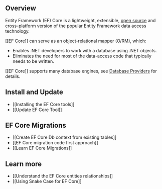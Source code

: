 ## Overview

Entity Framework (EF) Core is a lightweight, extensible, [open source](https://github.com/dotnet/efcore) and cross-platform version of the popular Entity Framework data access technology.

[[EF Core]] can serve as an object-relational mapper (O/RM), which:

- Enables .NET developers to work with a database using .NET objects.
- Eliminates the need for most of the data-access code that typically needs to be written.

[[EF Core]] supports many database engines, see [Database Providers](https://learn.microsoft.com/en-us/ef/core/providers/) for details.

## Install and Update

- [[Installing the EF Core tools]]
- [[Update EF Core Tool]]
## EF Core Migrations

- [[Create EF Core Db context from existing tables]]
- [[EF Core migration code first approach]]
- [[Learn EF Core Migrations]]
## Learn more

- [[Understand the EF Core entities relationships]]
- [[Using Snake Case for EF Core]]